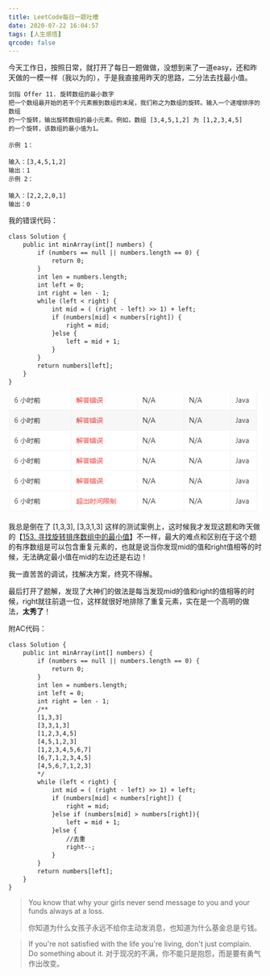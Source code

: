 ```yaml
---
title: LeetCode每日一题吐槽
date: 2020-07-22 16:04:57
tags: [人生感悟]	
qrcode: false
---
```


今天工作日，按照日常，就打开了每日一题做做，没想到来了一道easy，还和昨天做的一模一样（我以为的），于是我直接用昨天的思路，二分法去找最小值。

```
剑指 Offer 11. 旋转数组的最小数字
把一个数组最开始的若干个元素搬到数组的末尾，我们称之为数组的旋转。输入一个递增排序的数组
的一个旋转，输出旋转数组的最小元素。例如，数组 [3,4,5,1,2] 为 [1,2,3,4,5] 
的一个旋转，该数组的最小值为1。  

示例 1：

输入：[3,4,5,1,2]
输出：1
示例 2：

输入：[2,2,2,0,1]
输出：0
```



我的错误代码： 

```
class Solution {
    public int minArray(int[] numbers) {
        if (numbers == null || numbers.length == 0) {
            return 0;
        }
        int len = numbers.length;
        int left = 0;
        int right = len - 1;
        while (left < right) {
            int mid = ( (right - left) >> 1) + left;
            if (numbers[mid] < numbers[right]) {
                right = mid;
            }else {
                left = mid + 1;
            }
        }
        return numbers[left];
    }
}
```

![avatar](./DailyRecord/error.png)

我总是倒在了     [1,3,3], [3,3,1,3] 这样的测试案例上，这时候我才发现这题和昨天做的【[153. 寻找旋转排序数组中的最小值](https://leetcode-cn.com/problems/find-minimum-in-rotated-sorted-array/)】不一样，最大的难点和区别在于这个题的有序数组是可以包含重复元素的，也就是说当你发现mid的值和right值相等的时候，无法确定最小值在mid的左边还是右边！

我一直苦苦的调试，找解决方案，终究不得解。

最后打开了题解，发现了大神们的做法是每当发现mid的值和right的值相等的时候，right就往前退一位，这样就很好地排除了重复元素，实在是一个高明的做法，**太秀了**！



附AC代码：

```
class Solution {
    public int minArray(int[] numbers) {
        if (numbers == null || numbers.length == 0) {
            return 0;
        }
        int len = numbers.length;
        int left = 0;
        int right = len - 1;
        /**
        [1,3,3]
        [3,3,1,3]
        [1,2,3,4,5]
        [4,5,1,2,3]
        [1,2,3,4,5,6,7]
        [6,7,1,2,3,4,5]
        [4,5,6,7,1,2,3]
        */
        while (left < right) {
            int mid = ( (right - left) >> 1) + left;
            if (numbers[mid] < numbers[right]) {
                right = mid;
            }else if (numbers[mid] > numbers[right]){
                left = mid + 1;
            }else {
                //去重
                right--;
            }
        }
        return numbers[left];
    }
}
```





> You know that why your girls never send message to you and your funds always at a loss.
>
> 你知道为什么女孩子永远不给你主动发消息，也知道为什么基金总是亏钱。

> If you're not satisfied with the life you're living, don't just complain. Do something about it.
> 对于现况的不满，你不能只是抱怨，而是要有勇气作出改变。







